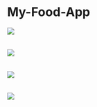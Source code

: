 # My-Food-App

<img src ="https://user-images.githubusercontent.com/96073111/158946550-ca9e95f0-fafe-4220-9b1c-8717f4fbf882.png"> <br> <br> <br> 
<img src ="https://user-images.githubusercontent.com/96073111/158946762-a9a5b787-7835-4b9f-8cea-5a4e2b545165.png"> <br> <br> <br> 
<img src ="https://user-images.githubusercontent.com/96073111/158947067-49f3b8dc-d8e7-434c-90ea-7de88c35978a.png"> <br> <br>  <br> 
<img src ="https://user-images.githubusercontent.com/96073111/158946822-62d3749b-81a5-458e-8d2a-dbff14ca4462.png"><br> <br>


